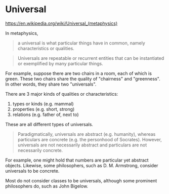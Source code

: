 # Universal

https://en.wikipedia.org/wiki/Universal_(metaphysics)

In metaphysics, 
>a universal is what particular things have in common, namely characteristics or qualities.

>Universals are repeatable or recurrent entities that can be instantiated or exemplified by many particular things.

For example, suppose there are two chairs in a room, each of which is green. These two chairs share the quality of "chairness" and "greenness". In other words, they share two "universals".

There are 3 major kinds of qualities or characteristics:
1. types or kinds     (e.g. mammal)
2. properties         (e.g. short, strong)
3. relations          (e.g. father of, next to)

These are all different types of universals.

>Paradigmatically, universals are abstract (e.g. humanity), whereas particulars are concrete (e.g. the personhood of Socrates). However, universals are not necessarily abstract and particulars are not necessarily concrete.

For example, one might hold that numbers are particular yet abstract objects. Likewise, some philosophers, such as D. M. Armstrong, consider universals to be concrete.

Most do not consider classes to be universals, although some prominent philosophers do, such as John Bigelow.
